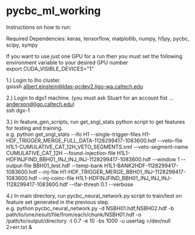 # pycbc_ml_working

Instructions on how to run: <br />

Required Dependencies: keras, tensorflow, matplotlib, numpy, h5py, pycbc, scipy, sympy

If you want to use just one GPU for a run then you must set the following environment variable to your desired GPU number <br />
export CUDA_VISIBLE_DEVICES="1"

1.) Login to lho cluster. <br />
    gsissh albert.einstein@ldas-pcdev2.ligo-wa.caltech.edu
    
2.) Login to dgx1 machine. (you must ask Stuart for an account fist ... anderson@ligo.caltech.edu) <br />
    ssh dgx-1 <br />
    
3.) In feature\_gen\_scripts, run get\_sngl\_stats python script to get features for testing and training. <br />
e.g. python get\_sngl\_stats --ifo H1 --single-trigger-files H1-HDF\_TRIGGER\_MERGE\_FULL\_DATA-1128299417-1083600.hdf --veto-file H1L1-CUMULATIVE\_CAT\_12H\_VETO\_SEGMENTS.xml --veto-segment-name CUMULATIVE\_CAT\_12H --found-injection-file H1L1-HDFINJFIND\_BBH01\_INJ\_INJ\_INJ-1128299417-1083600.hdf --window 1 --output-file BBH01\_test.hdf --temp-bank H1L1-BANK2HDF-1128299417-1083600.hdf --inj-file H1-HDF\_TRIGGER\_MERGE\_BBH01\_INJ-1128299417-1083600.hdf --inj-coinc-file H1L1-HDFINJFIND\_BBH01\_INJ\_INJ\_INJ-1128299417-1083600.hdf --ifar-thresh 0.1 --verbose <br />


4.) In main directory, run pycbc_neural_network.py script to train/test on feature set generated in the previous step. <br />
e.g. python pycbc_neural_network.py -d NSBH01.hdf,NSBH02.hdf -b path/to/one/result/file/from/each/chunk/NSBH01.hdf -o /path/to/output/directory -t 0.7 -e 10 -bs 1000 -u usertag  >/dev/null 2>err.txt & <br />
